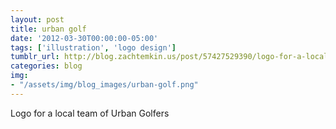 ```yaml
---
layout: post
title: urban golf
date: '2012-03-30T00:00:00-05:00'
tags: ['illustration', 'logo design']
tumblr_url: http://blog.zachtemkin.us/post/57427529390/logo-for-a-local-team-of-urban-golfers
categories: blog
img: 
- "/assets/img/blog_images/urban-golf.png" 
---
```

Logo for a local team of Urban Golfers
